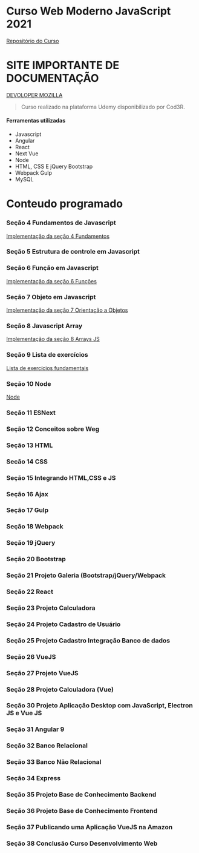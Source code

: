 # Curso Web Moderno JavaScript 2021

[Repositório do Curso](https://github.com/cod3rcursos/web-moderno)

# SITE IMPORTANTE DE DOCUMENTAÇÃO

[DEVOLOPER MOZILLA](https://developer.mozilla.org/pt-BR/)

>Curso realizado na plataforma Udemy disponibilizado por Cod3R.
#### Ferramentas utilizadas
- Javascript
- Angular
- React
- Next Vue
- Node
- HTML, CSS E jQuery Bootstrap
- Webpack Gulp
- MySQL

# Conteudo programado
### Seção 4 Fundamentos de Javascript
[Implementação da seção 4 Fundamentos](https://github.com/darlanMedeiros/CursoWebModernoJavaScript2021/tree/main/secao_4)
### Seção 5 Estrutura de controle em Javascript
### Seção 6 Função em Javascript
[Implementação da seção 6 Funções](https://github.com/darlanMedeiros/CursoWebModernoJavaScript2021/tree/main/secao_6)
### Seção 7 Objeto em Javascript
[Implementação da seção 7 Orientação a Objetos](https://github.com/darlanMedeiros/CursoWebModernoJavaScript2021/tree/main/secao_7)
### Seção 8 Javascript Array
[Implementação da seção 8 Arrays JS](https://github.com/darlanMedeiros/CursoWebModernoJavaScript2021/tree/main/secao_8)
### Seção 9 Lista de exercícios
[Lista de exercícios fundamentais](https://github.com/darlanMedeiros/CursoWebModernoJavaScript2021/tree/main/secao_9)
### Seção 10 Node
[Node](https://github.com/darlanMedeiros/CursoWebModernoJavaScript2021/tree/main/secao_10)
### Seção 11 ESNext
### Seção 12 Conceitos sobre Weg
### Seção 13 HTML
### Secão 14 CSS
### Seção 15 Integrando HTML,CSS e JS
### Seção 16 Ajax
### Seção 17 Gulp
### Seção 18 Webpack
### Seção 19 jQuery
### Seção 20 Bootstrap
### Seção 21 Projeto Galeria (Bootstrap/jQuery/Webpack
### Seção 22 React
### Seção 23 Projeto Calculadora
### Seção 24 Projeto Cadastro de Usuário
### Seção 25 Projeto Cadastro Integração Banco de dados
### Seção 26 VueJS
### Seção 27 Projeto VueJS
### Seção 28 Projeto Calculadora (Vue)
### Seção 30 Projeto Aplicação Desktop com JavaScript, Electron JS e Vue JS
### Seção 31 Angular 9
### Seção 32 Banco Relacional
### Seção 33 Banco Não Relacional
### Seção 34 Express
### Seção 35 Projeto Base de Conhecimento Backend
### Seção 36 Projeto Base de Conhecimento Frontend
### Seção 37 Publicando uma Aplicação VueJS na Amazon
### Seção 38 Conclusão Curso Desenvolvimento Web

